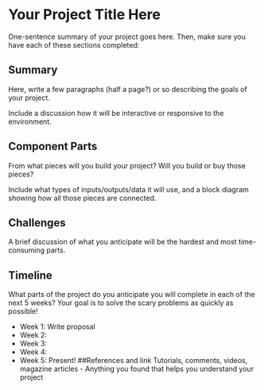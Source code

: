 # Your Project Title Here
One-sentence summary of your project goes here. Then, make sure you have each of these sections completed:

## Summary
Here, write a few paragraphs (half a page?) or so describing the goals of your project.

Include a discussion how it will be interactive or responsive to the environment.

## Component Parts
From what pieces will you build your project? Will you build or buy those pieces?

Include what types of inputs/outputs/data it will use, and a block diagram showing how all those pieces are connected.

## Challenges
A brief discussion of what you anticipate will be the hardest and most time-consuming parts.

## Timeline
What parts of the project do you anticipate you will complete in each of the next 5 weeks? Your goal is to solve the scary problems as quickly as possible!

* Week 1: Write proposal
* Week 2:
* Week 3:
* Week 4:
* Week 5: Present!
##References and link
Tutorials, comments, videos, magazine articles - Anything you found that helps you understand your project
